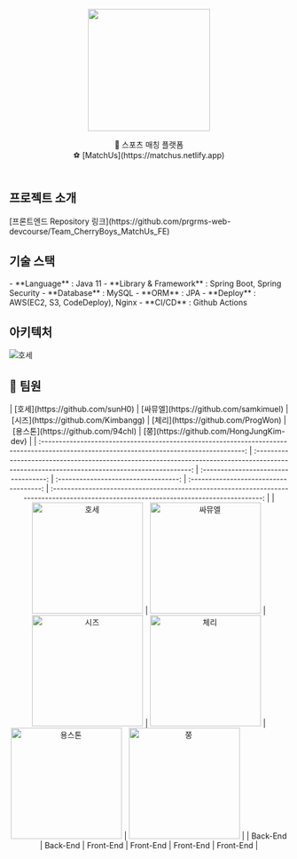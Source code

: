 <p align="center">
    <img src="https://user-images.githubusercontent.com/27142025/146670076-ac40fd58-a325-4f30-9f14-f695bd635e55.png" height="220" height="220">
</p>
<div align="center">
  🤼 스포츠 매칭 플랫폼<br>
  ⚽️ [MatchUs](https://matchus.netlify.app)
</div>
<br/>
<h2>프로젝트 소개</h2>
[프론트엔드 Repository 링크](https://github.com/prgrms-web-devcourse/Team_CherryBoys_MatchUs_FE)
<h2>기술 스택</h2>
- **Language** : Java 11
- **Library & Framework** : Spring Boot, Spring Security
- **Database** : MySQL
- **ORM** : JPA
- **Deploy** : AWS(EC2, S3, CodeDeploy), Nginx
- **CI/CD** : Github Actions
</br>
<h2>아키텍처</h2>
<img alt="호세" src="https://user-images.githubusercontent.com/27142025/146678309-ed49db83-09c7-46c6-b828-972d566f9e11.png" />
</br>
<h2>🍒 팀원</h2>
<div align="center">
|                                                     [호세](https://github.com/sunH0)                                                      |                                                    [싸뮤엘](https://github.com/samkimuel)                                                    | [시즈](https://github.com/Kimbangg)  |  [체리](https://github.com/ProgWon)  |   [용스톤](https://github.com/94chl)   |                                                [쭝](https://github.com/HongJungKim-dev)                                                 |
| :---------------------------------------------------------------------------------------------------------------------------------------: | :------------------------------------------------------------------------------------------------------------------------------------------: | :----------------------------------: | :----------------------------------: | :------------------------------------: | :-------------------------------------------------------------------------------------------------------------------------------------: |
| <img alt="호세" src="https://user-images.githubusercontent.com/27142025/146672428-129f464e-8204-4b95-b4fc-189b12f1db5f.png" width="200"/> | <img alt="싸뮤엘" src="https://user-images.githubusercontent.com/27142025/146671175-fcebba5e-eaf8-4b54-96bd-bd8cadc85c79.jpeg" width="200"/> | <img alt="시즈" src="" width="200"/> | <img alt="체리" src="" width="200"/> | <img alt="용스톤" src="" width="200"/> | <img alt="쭝" src="https://user-images.githubusercontent.com/27142025/146672513-190f321f-f7ad-4321-8a18-caf2bc57e809.png" width="200"/> |
|                                                                 Back-End                                                                  |                                                                   Back-End                                                                   |              Front-End               |              Front-End               |               Front-End                |                                                                Front-End                                                                |
</div>
</br>
